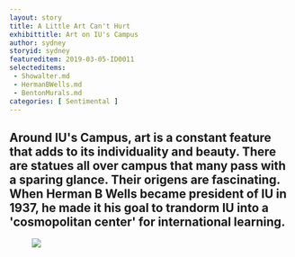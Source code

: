 ```yaml
---
layout: story
title: A Little Art Can't Hurt
exhibittitle: Art on IU's Campus
author: sydney
storyid: sydney
featureditem: 2019-03-05-ID0011
selecteditems:
 - Showalter.md
 - HermanBWells.md
 - BentonMurals.md
categories: [ Sentimental ]
---
```


Around IU's Campus, art is a constant feature that adds to its individuality and beauty. There are statues all over campus that many pass with a sparing glance. Their origens are fascinating. When Herman B Wells became president of IU in 1937, he made it his goal to trandorm IU into a 'cosmopolitan center' for international learning. 
---

<figure>
  <img src="https://news.iu.edu/stories/2017/03/iub/inside/29-iu-bloomington-beautiful-campus.html"/>
</figure>
